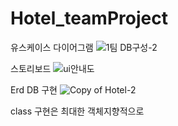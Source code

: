 # Hotel_teamProject

유스케이스 다이어그램
![1팀 DB구성-2](https://github.com/PigKidney/Hotel_teamProject/assets/142944757/adbff8de-873a-47ee-80b4-d8823891e097)

스토리보드
![ui안내도](https://github.com/PigKidney/Hotel_teamProject/assets/142944757/f3a3b44f-1cc2-4b27-8a9a-b6de811d202b)

Erd DB 구현
![Copy of Hotel-2](https://github.com/PigKidney/Hotel_teamProject/assets/142944757/9d43f679-bc45-456b-90ba-939423935c0f)

class 구현은 최대한 객체지향적으로
